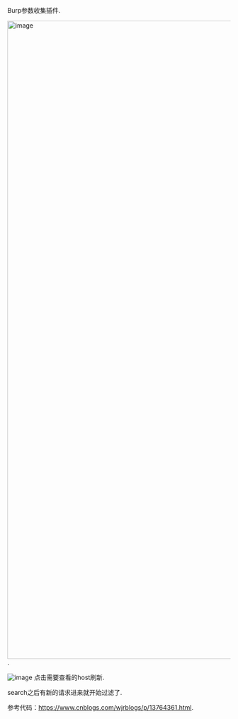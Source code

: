Burp参数收集插件. 

<img width="1440" alt="image" src="https://user-images.githubusercontent.com/90015694/189943142-8e0510c8-2c8d-4880-9494-fbf89193b100.png">. 

![image](https://s33.aconvert.com/convert/p3r68-cdx67/9kyff-95w2v.gif)
点击需要查看的host刷新. 

search之后有新的请求进来就开始过滤了. 

参考代码：https://www.cnblogs.com/wjrblogs/p/13764361.html. 
